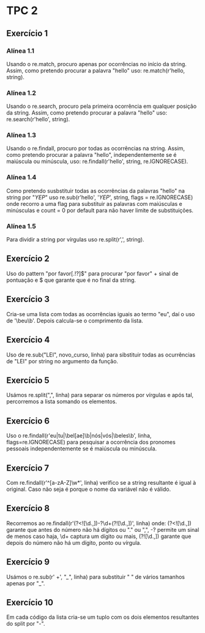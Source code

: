 # TPC 2

## Exercício 1
### Alínea 1.1

Usando o re.match, procuro apenas por ocorrências no início da string.
Assim, como pretendo procurar a palavra "hello" uso: re.match(r'hello, string).


### Alínea 1.2

Usando o re.search, procuro pela primeira ocorrência em qualquer posição da string.
Assim, como pretendo procurar a palavra "hello" uso: re.search(r'hello', string).


### Alínea 1.3

Usando o re.findall, procuro por todas as ocorrências na string.
Assim, como pretendo procurar a palavra "hello", independentemente se é maiúscula
ou minúscula, uso: re.findall(r'hello', string, re.IGNORECASE).


### Alínea 1.4

Como pretendo susbstituir todas as ocorrências da palavras "hello" na string por "*YEP*"
uso re.sub(r'hello', '*YEP*', string, flags = re.IGNORECASE) onde recorro a uma flag
para substituir as palavras com maiúsculas e minúsculas e count = 0 por default para não haver
limite de substituições.


### Alínea 1.5

Para dividir a string por vírgulas uso re.split(r',', string).


## Exercício 2

Uso do pattern "por favor[.!?]$" para procurar "por favor" + sinal de pontuação e $ que
garante que é no final da string.


## Exercício 3

Cria-se uma lista com todas as ocorrências iguais ao termo "eu", daí o uso de '\beu\b'.
Depois calcula-se o comprimento da lista.


## Exercício 4

Uso de re.sub("LEI", novo_curso, linha) para sibstituir todas as ocurrências de "LEI" por string 
no argumento da função.


## Exercício 5

Usámos re.split(",", linha) para separar os números por vírgulas e após tal, percorremos a
lista somando os elementos.


## Exercício 6

Uso o re.findall(r'eu|tu|\bel[ae]\b|nós|vós|\beles\b', linha, flags=re.IGNORECASE) para pesquisar
a ocorrência dos pronomes pessoais independentemente se é maiúscula ou minúscula.


## Exercício 7

Com re.findall(r'^[a-zA-Z]\w*', linha) verifico se a string resultante é igual à original.
Caso não seja é porque o nome da variável não é válido.

## Exercício 8

Recorremos ao re.findall(r'(?<![\d.,])\-?\d+(?![\d.,])', linha) onde: 
(?<![\d.,]) garante que antes do número não há dígitos ou "." ou ",",
\-? permite um sinal de menos caso haja,
\d+ captura um dígito ou mais,
(?![\d.,]) garante que depois do número não há um dígito, ponto ou vírgula.


## Exercício 9

Usámos o re.sub(r' +', "*_*", linha) para substituir " " de vários tamanhos apenas por "_".


## Exercício 10

Em cada código da lista cria-se um tuplo com os dois elementos resultantes do split por "-".